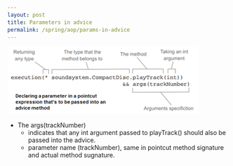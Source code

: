 ```yaml
---
layout: post
title: Parameters in advice
permalink: /spring/aop/params-in-advice
---
```


![](https://github.com/arpit04tripathi/files-cdn/raw/cdn/spring/spring-aop/advice-with-parameters.png)

- The args(trackNumber)
  - indicates that any int argument passed to playTrack() should also be passed into the advice.
  - parameter name (trackNumber), same in pointcut method signature and actual method sugnature.
